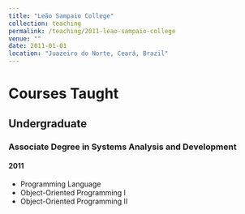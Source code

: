 ```yaml
---
title: "Leão Sampaio College"
collection: teaching
permalink: /teaching/2011-leao-sampaio-college
venue: ""
date: 2011-01-01
location: "Juazeiro do Norte, Ceará, Brazil"
---
```


# Courses Taught

## Undergraduate

### Associate Degree in Systems Analysis and Development

#### 2011
* Programming Language
* Object-Oriented Programming I
* Object-Oriented Programming II